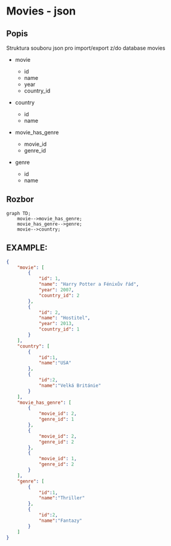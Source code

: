 # Movies - json

## Popis

Struktura souboru json pro import/export z/do database movies

- movie
    - id
    - name
    - year
    - country_id

- country
    - id
    - name

- movie_has_genre
    - movie_id
    - genre_id

- genre
    - id
    - name

## Rozbor

```mermaid
graph TD;
    movie-->movie_has_genre;
    movie_has_genre-->genre;
    movie-->country;
```

## EXAMPLE:
```json
{
    "movie": [
        {
            "id": 1,
            "name": "Harry Potter a Fénixův řád",
            "year": 2007,
            "country_id": 2
        },
        {
            "id": 2,
            "name": "Hostitel",
            "year": 2013,
            "country_id": 1
        }
    ],
    "country": [
        {
            "id":1,
            "name":"USA"
        },
        {
            "id":2,
            "name":"Velká Británie"
        }
    ],
    "movie_has_genre": [
        {
            "movie_id": 2,
            "genre_id": 1
        },
        {
            "movie_id": 2,
            "genre_id": 2
        },
        {
            "movie_id": 1,
            "genre_id": 2
        }
    ],
    "genre": [
        {
            "id":1,
            "name":"Thriller"
        },
        {
            "id":2,
            "name":"Fantazy"
        }
    ]
}
```
